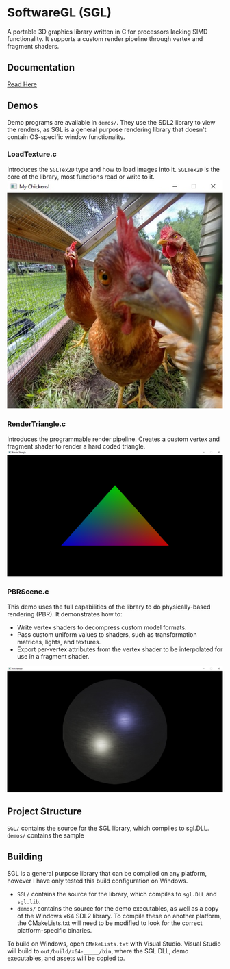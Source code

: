 # SoftwareGL (SGL)
A portable 3D graphics library written in C for processors lacking SIMD functionality. It supports a custom render pipeline through vertex and fragment shaders.

## Documentation
[Read Here](https://alekmabry.github.io/SoftwareRenderer/html/modules.html)

## Demos
Demo programs are available in `demos/`. They use the SDL2 library to view the renders, as SGL is a general purpose rendering library that doesn't contain OS-specific window functionality.

### LoadTexture.c
Introduces the `SGLTex2D` type and how to load images into it. `SGLTex2D` is the core of the library, most functions read or write to it.
<img src="screenshots/LoadTextureDemo.jpg" alt="Screenshot of Texture Loading Demo"/>

### RenderTriangle.c
Introduces the programmable render pipeline. Creates a custom vertex and fragment shader to render a hard coded triangle.
<img src="screenshots/RenderTriangleDemo.jpg" alt="Screenshot of Triangle Rendering Demo"/>

### PBRScene.c
This demo uses the full capabilities of the library to do physically-based rendering (PBR). It demonstrates how to:
* Write vertex shaders to decompress custom model formats.
* Pass custom uniform values to shaders, such as transformation matrices, lights, and textures.
* Export per-vertex attributes from the vertex shader to be interpolated for use in a fragment shader.
<img src="screenshots/PBRSceneDemo.jpg" alt="Screenshot of PBR Render"/>

## Project Structure
`SGL/` contains the source for the SGL library, which compiles to sgl.DLL. `demos/` contains the sample

## Building
SGL is a general purpose library that can be compiled on any platform, however I have only tested this build configuration on Windows.

* `SGL/` contains the source for the library, which compiles to `sgl.DLL` and `sgl.lib`.
* `demos/` contains the source for the demo executables, as well as a copy of the Windows x64 SDL2 library. To compile these on another platform, the CMakeLists.txt will need to be modified to look for the correct platform-specific binaries.

To build on Windows, open `CMakeLists.txt` with Visual Studio. Visual Studio will build to `out/build/x64-_____/bin`, where the SGL DLL, demo executables, and assets will be copied to.